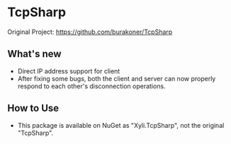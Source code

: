 # TcpSharp
Original Project: https://github.com/burakoner/TcpSharp
## What's new

- Direct IP address support for client
- After fixing some bugs, both the client and server can now properly respond to each other's disconnection operations.

## How to Use
- This package is available on NuGet as "Xyli.TcpSharp", not the original "TcpSharp".
